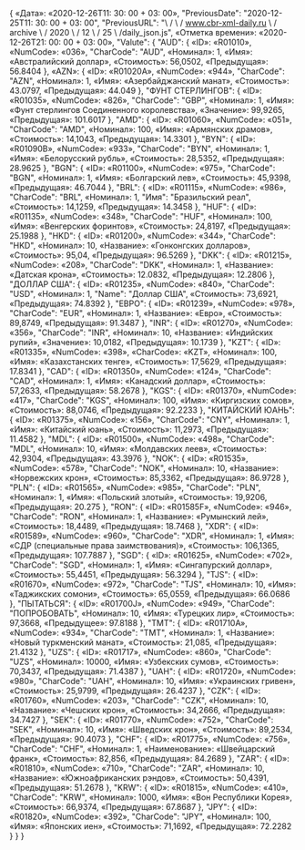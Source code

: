 {
    «Дата»: «2020-12-26T11: 30: 00 + 03: 00»,
    "PreviousDate": "2020-12-25T11: 30: 00 + 03: 00",
    "PreviousURL": "\ / \ / www.cbr-xml-daily.ru \ / archive \ / 2020 \ / 12 \ / 25 \ /daily_json.js",
    «Отметка времени»: «2020-12-26T21: 00: 00 + 03: 00»,
    "Valute": {
        "AUD": {
            «ID»: «R01010»,
            «NumCode»: «036»,
            "CharCode": "AUD",
            «Номинал»: 1,
            «Имя»: «Австралийский доллар»,
            «Стоимость»: 56,0502,
            «Предыдущая»: 56.8404
        },
        «AZN»: {
            «ID»: «R01020A»,
            «NumCode»: «944»,
            "CharCode": "AZN",
            «Номинал»: 1,
            «Имя»: «Азербайджанский манат»,
            «Стоимость»: 43.0797,
            «Предыдущая»: 44.049
        },
        "ФУНТ СТЕРЛИНГОВ": {
            «ID»: «R01035»,
            «NumCode»: «826»,
            "CharCode": "GBP",
            «Номинал»: 1,
            «Имя»: «Фунт стерлингов Соединенного королевства»,
            «Значение»: 99,9265,
            «Предыдущая»: 101.6017
        },
        "AMD": {
            «ID»: «R01060»,
            «NumCode»: «051»,
            "CharCode": "AMD",
            «Номинал»: 100,
            «Имя»: «Армянских драмов»,
            «Стоимость»: 14,1043,
            «Предыдущая»: 14.3301
        },
        "BYN": {
            «ID»: «R01090B»,
            «NumCode»: «933»,
            "CharCode": "BYN",
            «Номинал»: 1,
            «Имя»: «Белорусский рубль»,
            «Стоимость»: 28,5352,
            «Предыдущая»: 28.9625
        },
        "BGN": {
            «ID»: «R01100»,
            «NumCode»: «975»,
            "CharCode": "BGN",
            «Номинал»: 1,
            «Имя»: «Болгарский лев»,
            «Стоимость»: 45,9398,
            «Предыдущая»: 46.7044
        },
        "BRL": {
            «ID»: «R01115»,
            «NumCode»: «986»,
            "CharCode": "BRL",
            «Номинал»: 1,
            "Имя": "Бразильский реал",
            «Стоимость»: 14,1259,
            «Предыдущая»: 14.3458
        },
        "HUF": {
            «ID»: «R01135»,
            «NumCode»: «348»,
            "CharCode": "HUF",
            «Номинал»: 100,
            «Имя»: «Венгерских форинтов»,
            «Стоимость»: 24,8197,
            «Предыдущая»: 25.1988
        },
        "HKD": {
            «ID»: «R01200»,
            «NumCode»: «344»,
            "CharCode": "HKD",
            «Номинал»: 10,
            «Название»: «Гонконгских долларов»,
            «Стоимость»: 95,04,
            «Предыдущая»: 96.5269
        },
        "DKK": {
            «ID»: «R01215»,
            «NumCode»: «208»,
            "CharCode": "DKK",
            «Номинал»: 1,
            «Название»: «Датская крона»,
            «Стоимость»: 12.0832,
            «Предыдущая»: 12.2806
        },
        "ДОЛЛАР США": {
            «ID»: «R01235»,
            «NumCode»: «840»,
            "CharCode": "USD",
            «Номинал»: 1,
            "Name": "Доллар США",
            «Стоимость»: 73,6921,
            «Предыдущая»: 74.8392
        },
        "ЕВРО": {
            «ID»: «R01239»,
            «NumCode»: «978»,
            "CharCode": "EUR",
            «Номинал»: 1,
            «Название»: «Евро»,
            «Стоимость»: 89,8749,
            «Предыдущая»: 91.3487
        },
        "INR": {
            «ID»: «R01270»,
            «NumCode»: «356»,
            "CharCode": "INR",
            «Номинал»: 10,
            «Название»: «Индийских рупий»,
            «Значение»: 10,0182,
            «Предыдущая»: 10.1739
        },
        "KZT": {
            «ID»: «R01335»,
            «NumCode»: «398»,
            «CharCode»: «KZT»,
            «Номинал»: 100,
            «Имя»: «Казахстанских тенге»,
            «Стоимость»: 17,5629,
            «Предыдущая»: 17.8341
        },
        "CAD": {
            «ID»: «R01350»,
            «NumCode»: «124»,
            "CharCode": "CAD",
            «Номинал»: 1,
            «Имя»: «Канадский доллар»,
            «Стоимость»: 57,2633,
            «Предыдущая»: 58.2678
        },
        "KGS": {
            «ID»: «R01370»,
            «NumCode»: «417»,
            "CharCode": "KGS",
            «Номинал»: 100,
            «Имя»: «Киргизских сомов»,
            «Стоимость»: 88,0746,
            «Предыдущая»: 92.2233
        },
        "КИТАЙСКИЙ ЮАНЬ": {
            «ID»: «R01375»,
            «NumCode»: «156»,
            "CharCode": "CNY",
            «Номинал»: 1,
            «Имя»: «Китайский юань»,
            «Стоимость»: 11,2973,
            «Предыдущая»: 11.4582
        },
        "MDL": {
            «ID»: «R01500»,
            «NumCode»: «498»,
            "CharCode": "MDL",
            «Номинал»: 10,
            «Имя»: «Молдавских леев»,
            «Стоимость»: 42,9304,
            «Предыдущая»: 43.3976
        },
        "NOK": {
            «ID»: «R01535»,
            «NumCode»: «578»,
            "CharCode": "NOK",
            «Номинал»: 10,
            «Название»: «Норвежских крон»,
            «Стоимость»: 85,3362,
            «Предыдущая»: 86.9728
        },
        "PLN": {
            «ID»: «R01565»,
            «NumCode»: «985»,
            "CharCode": "PLN",
            «Номинал»: 1,
            «Имя»: «Польский злотый»,
            «Стоимость»: 19,9206,
            «Предыдущая»: 20.275
        },
        "RON": {
            «ID»: «R01585F»,
            «NumCode»: «946»,
            "CharCode": "RON",
            «Номинал»: 1,
            «Название»: «Румынский лей»,
            «Стоимость»: 18,4489,
            «Предыдущая»: 18.7468
        },
        "XDR": {
            «ID»: «R01589»,
            «NumCode»: «960»,
            "CharCode": "XDR",
            «Номинал»: 1,
            «Имя»: «СДР (специальные права заимствования)»,
            «Стоимость»: 106,1365,
            «Предыдущая»: 107.7887
        },
        "SGD": {
            «ID»: «R01625»,
            «NumCode»: «702»,
            "CharCode": "SGD",
            «Номинал»: 1,
            «Имя»: «Сингапурский доллар»,
            «Стоимость»: 55,4451,
            «Предыдущая»: 56.3294
        },
        "TJS": {
            «ID»: «R01670»,
            «NumCode»: «972»,
            "CharCode": "TJS",
            «Номинал»: 10,
            «Имя»: «Таджикских сомони»,
            «Стоимость»: 65,0559,
            «Предыдущая»: 66.0686
        },
        "ПЫТАТЬСЯ": {
            «ID»: «R01700J»,
            «NumCode»: «949»,
            "CharCode": "ПОПРОБОВАТЬ",
            «Номинал»: 10,
            «Имя»: «Турецких лир»,
            «Стоимость»: 97,3668,
            «Предыдущее»: 97.8188
        },
        "TMT": {
            «ID»: «R01710A»,
            «NumCode»: «934»,
            "CharCode": "TMT",
            «Номинал»: 1,
            «Название»: «Новый туркменский манат»,
            «Стоимость»: 21,085,
            «Предыдущая»: 21.4132
        },
        "UZS": {
            «ID»: «R01717»,
            «NumCode»: «860»,
            "CharCode": "UZS",
            «Номинал»: 10000,
            «Имя»: «Узбекских сумов»,
            «Стоимость»: 70,3437,
            «Предыдущая»: 71.4387
        },
        "UAH": {
            «ID»: «R01720»,
            «NumCode»: «980»,
            "CharCode": "UAH",
            «Номинал»: 10,
            «Имя»: «Украинских гривен»,
            «Стоимость»: 25,9799,
            «Предыдущая»: 26.4237
        },
        "CZK": {
            «ID»: «R01760»,
            «NumCode»: «203»,
            "CharCode": "CZK",
            «Номинал»: 10,
            «Название»: «Чешских крон»,
            «Стоимость»: 34,2666,
            «Предыдущая»: 34.7427
        },
        "SEK": {
            «ID»: «R01770»,
            «NumCode»: «752»,
            "CharCode": "SEK",
            «Номинал»: 10,
            «Имя»: «Шведских крон»,
            «Стоимость»: 89,2534,
            «Предыдущая»: 90.4073
        },
        "CHF": {
            «ID»: «R01775»,
            «NumCode»: «756»,
            "CharCode": "CHF",
            «Номинал»: 1,
            «Наименование»: «Швейцарский франк»,
            «Стоимость»: 82,856,
            «Предыдущая»: 84.2689
        },
        "ZAR": {
            «ID»: «R01810»,
            «NumCode»: «710»,
            "CharCode": "ZAR",
            «Номинал»: 10,
            «Название»: «Южноафриканских рэндов»,
            «Стоимость»: 50,4391,
            «Предыдущая»: 51.2678
        },
        "KRW": {
            «ID»: «R01815»,
            «NumCode»: «410»,
            "CharCode": "KRW",
            «Номинал»: 1000,
            «Имя»: «Вон Республики Корея»,
            «Стоимость»: 66,9374,
            «Предыдущая»: 67.8687
        },
        "JPY": {
            «ID»: «R01820»,
            «NumCode»: «392»,
            "CharCode": "JPY",
            «Номинал»: 100,
            «Имя»: «Японских иен»,
            «Стоимость»: 71,1692,
            «Предыдущая»: 72.2282
        }
    }
}
